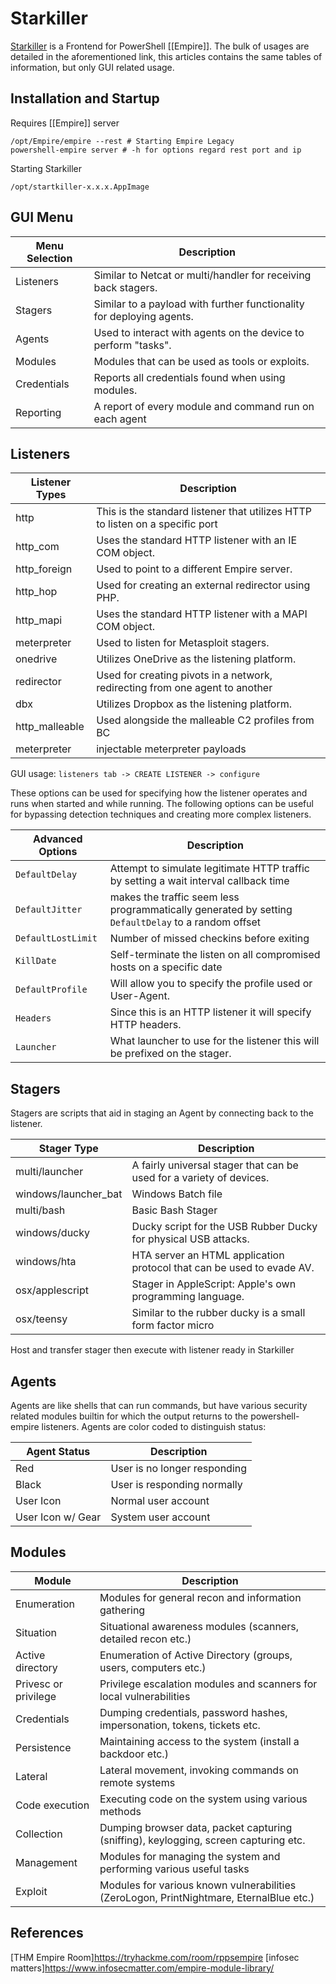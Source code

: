 # Starkiller

[Starkiller](https://github.com/BC-SECURITY/Starkiller) is a Frontend for PowerShell [[Empire]].
The bulk of usages are detailed in the aforementioned link, this articles contains the same tables of information, but only GUI related usage.

## Installation and Startup
Requires [[Empire]] server

```
/opt/Empire/empire --rest # Starting Empire Legacy
powershell-empire server # -h for options regard rest port and ip
```

Starting Starkiller
```
/opt/startkiller-x.x.x.AppImage
```


## GUI Menu
Menu Selection | Description 
--- |---
Listeners | Similar to Netcat or multi/handler for receiving back stagers.
Stagers | Similar to a payload with further functionality for deploying agents.
Agents | Used to interact with agents on the device to perform "tasks". 
Modules | Modules that can be used as tools or exploits.
Credentials | Reports all credentials found when using modules.
Reporting | A report of every module and command run on each agent

## Listeners
Listener Types | Description
--- | ---
http | This is the standard listener that utilizes HTTP to listen on a specific port
http_com | Uses the standard HTTP listener with an IE COM object.
http_foreign | Used to point to a different Empire server.
http_hop | Used for creating an external redirector using PHP.
http_mapi | Uses the standard HTTP listener with a MAPI COM object.
meterpreter |  Used to listen for Metasploit stagers.
onedrive | Utilizes OneDrive as the listening platform.
redirector | Used for creating pivots in a network, redirecting from one agent to another
dbx | Utilizes Dropbox as the listening platform.
http_malleable | Used alongside the malleable C2 profiles from BC|Security.
meterpreter | injectable meterpreter payloads

GUI usage: `listeners tab -> CREATE LISTENER -> configure`  

These options can be used for specifying how the listener operates and runs when started and while running. The following options can be useful for bypassing detection techniques and creating more complex listeners.

Advanced Options | Description
--- | ---
`DefaultDelay` | Attempt to simulate legitimate HTTP traffic by setting a wait interval callback time 
`DefaultJitter` | makes the traffic seem less programmatically generated by setting `DefaultDelay` to a random offset
`DefaultLostLimit` | Number of missed checkins before exiting
`KillDate` | Self-terminate the listen on all compromised hosts on a specific date
`DefaultProfile` | Will allow you to specify the profile used or User-Agent.
`Headers` | Since this is an HTTP listener it will specify HTTP headers.
`Launcher` | What launcher to use for the listener this will be prefixed on the stager.



## Stagers
Stagers are scripts that aid in staging an Agent by connecting back to the listener.

Stager Type | Description
--- | ---
multi/launcher | A fairly universal stager that can be used for a variety of devices.
windows/launcher_bat | Windows Batch file
multi/bash | Basic Bash Stager
windows/ducky | Ducky script for the USB Rubber Ducky for physical USB attacks.
windows/hta | HTA server an HTML application protocol that can be used to evade AV.
osx/applescript | Stager in AppleScript: Apple's own programming language.
osx/teensy | Similar to the rubber ducky is a small form factor micro|controller for physical attacks.

Host and transfer stager then execute with listener ready in Starkiller

## Agents

Agents are like shells that can run commands, but have various security related modules builtin for which the output returns to the powershell-empire listeners. Agents are color coded to distinguish status:

Agent Status | Description
--- | ---
Red | User is no longer responding
Black | User is responding normally 
User Icon | Normal user account
User Icon w/ Gear |  System user account

## Modules

Module | Description
--- | ---
Enumeration | Modules for general recon and information gathering
Situation | Situational awareness modules (scanners, detailed recon etc.)
Active directory | Enumeration of Active Directory (groups, users, computers etc.)
Privesc or privilege | Privilege escalation modules and scanners for local vulnerabilities
Credentials | Dumping credentials, password hashes, impersonation, tokens, tickets etc.
Persistence | Maintaining access to the system (install a backdoor etc.)
Lateral | Lateral movement, invoking commands on remote systems
Code execution | Executing code on the system using various methods
Collection | Dumping browser data, packet capturing (sniffing), keylogging, screen capturing etc.
Management | Modules for managing the system and performing various useful tasks
Exploit | Modules for various known vulnerabilities (ZeroLogon, PrintNightmare, EternalBlue etc.)

## References
[THM Empire Room]https://tryhackme.com/room/rppsempire
[infosec matters]https://www.infosecmatter.com/empire-module-library/
